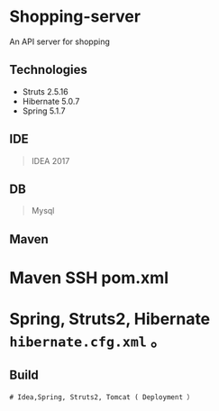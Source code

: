 # Shopping-server
An API server for shopping

## Technologies
- Struts 2.5.16
- Hibernate 5.0.7
- Spring 5.1.7

## IDE
> IDEA 2017

## DB
> Mysql


## Maven

   # Maven SSH pom.xml
  # Spring, Struts2, Hibernate  `hibernate.cfg.xml` 。


## Build

    # Idea,Spring, Struts2, Tomcat ( Deployment ）

